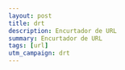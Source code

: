 ```yaml
---
layout: post
title: drt
description: Encurtador de URL
summary: Encurtador de URL
tags: [url]
utm_campaign: drt
---
```

